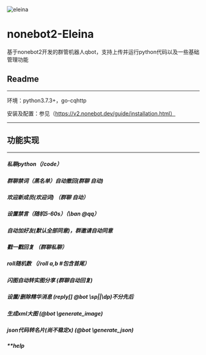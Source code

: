 ![eleina](https://user-images.githubusercontent.com/57522989/137083343-fbf05d5c-e786-4c0a-af7e-4453a1fcea28.jpg)
# nonebot2-Eleina
基于nonebot2开发的群管机器人qbot，支持上传并运行python代码以及一些基础管理功能
## Readme

-------

环境：python3.7.3+，go-cqhttp

安装及配置：参见（https://v2.nonebot.dev/guide/installation.html）

------

## 功能实现

--------------------

##### 私聊python（/code）

##### 群聊禁词（黑名单）自动撤回(群聊 自动)

##### 欢迎新成员(欢迎词)	（群聊 自动）

##### 设置禁言（随机5-60s）（\ban @qq）

##### 自动加好友(默认全部同意)，群邀请自动同意

##### 戳一戳回复	（群聊私聊）

##### roll随机数	（/roll a,b  #包含首尾）

##### 闪图自动转实图分享	(群聊自动回复)

##### 设置/删除精华消息	(reply[] @bot \sp||\dp)不分先后

##### 生成xml大图	(@bot \generate_image)

##### json代码转名片(尚不稳定x)	(@bot \generate_json)

##### **help
